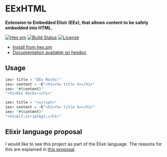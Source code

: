 # EExHTML

**Extension to Embedded Elixir (EEx), that allows content to be safely embedded into HTML.**

[![Hex pm](http://img.shields.io/hexpm/v/eex_html.svg?style=flat)](https://hex.pm/packages/eex_html)
[![Build Status](https://secure.travis-ci.org/CrowdHailer/eex_html.svg?branch=master
"Build Status")](https://travis-ci.org/CrowdHailer/eex_html)
[![License](https://img.shields.io/badge/License-Apache%202.0-blue.svg)](LICENSE)

- [Install from hex.pm](https://hex.pm/packages/eex_html)
- [Documentation available on hexdoc](https://hexdocs.pm/eex_html)

## Usage

```elixir
iex> title = "EEx Rocks!"
iex> content = ~E"<h1><%= title %></h1>"
iex> "#{content}"
"<h1>EEx Rocks!</h1>"

iex> title = "<script>"
iex> content = ~E"<h1><%= title %></h1>"
iex> "#{content}"
"<h1>&lt;script&gt;</h1>"
```

## Elixir language proposal

I would like to see this project as part of the Elixir language.
The reasons for this are explained in [this proposal](https://groups.google.com/forum/#!topic/elixir-lang-core/NC3TSaw19uk).

